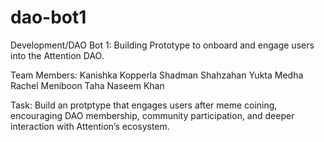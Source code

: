 # dao-bot1
Development/DAO Bot 1: Building Prototype to onboard and engage users into the Attention DAO.


Team Members:
Kanishka Kopperla
Shadman Shahzahan
Yukta Medha
Rachel Meniboon
Taha Naseem Khan

Task:
Build an protptype that engages users after meme coining, encouraging DAO membership, community participation, and deeper interaction with Attention’s ecosystem.





